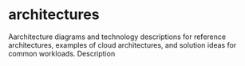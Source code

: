 # architectures
Aarchitecture diagrams and technology descriptions for reference architectures, examples of cloud architectures, and solution ideas for common workloads.
Description
